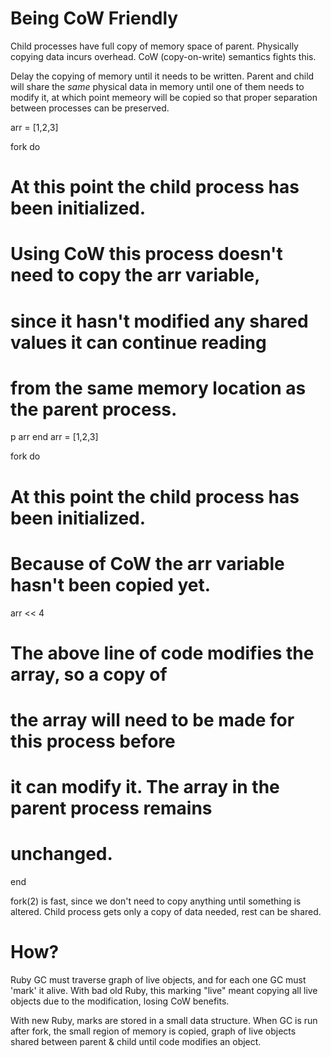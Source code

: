 # Being CoW Friendly

Child processes have full copy of memory space of parent. Physically copying data incurs overhead. CoW (copy-on-write) semantics fights this.

Delay the copying of memory until it needs to be written. Parent and child will share the *same* physical data in memory until one of them needs to modify it, at which point memeory will be copied so that proper separation between processes can be preserved.

arr = [1,2,3]

fork do
  # At this point the child process has been initialized.
  # Using CoW this process doesn't need to copy the arr variable, 
  # since it hasn't modified any shared values it can continue reading 
  # from the same memory location as the parent process.
  p arr
end
arr = [1,2,3]

fork do
  # At this point the child process has been initialized.
  # Because of CoW the arr variable hasn't been copied yet.
  arr << 4
  # The above line of code modifies the array, so a copy of
  # the array will need to be made for this process before
  # it can modify it. The array in the parent process remains
  # unchanged.
end


fork(2) is fast, since we don't need to copy anything until something is altered. Child process gets only a copy of data needed, rest can be shared.

# How?

Ruby GC must traverse graph of live objects, and for each one GC must 'mark' it alive.
With bad old Ruby, this marking "live" meant copying all live objects due to the modification, losing CoW benefits.

With new Ruby, marks are stored in a small data structure. When GC is run after fork, the small region of memory is copied,  graph of live objects shared between parent & child until code modifies an object.